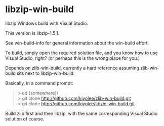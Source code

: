 # libzip-win-build

libzip Windows build with Visual Studio.

This version is libzip-1.5.1.

See win-build-info for general information about the
win-build effort.

To build, simply open the required solution file, and
you know how to use Visual Studio, right?
(or perhaps this is the wrong place for you.)

Depends on zlib-win-build, currently a hard reference assuming
zlib-win-build sits next to libzip-win-build.

Basically, in a command prompt:

> \> cd {somewhere}\\  
> \> git clone http://github.com/kiyolee/zlib-win-build.git  
> \> git clone http://github.com/kiyolee/libzip-win-build.git

Build zlib first and then libzip, with the same corresponding Visual Studio solution of course.
